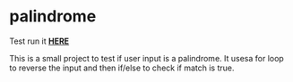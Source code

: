 # palindrome

Test run it **[HERE](http://htmlpreview.github.io/?https://github.com/superchrisho/palindrome/blob/main/index.html)**


This is a small project to test if user input is a palindrome. 
It usesa for loop to reverse the input and then if/else to check if match is true.

